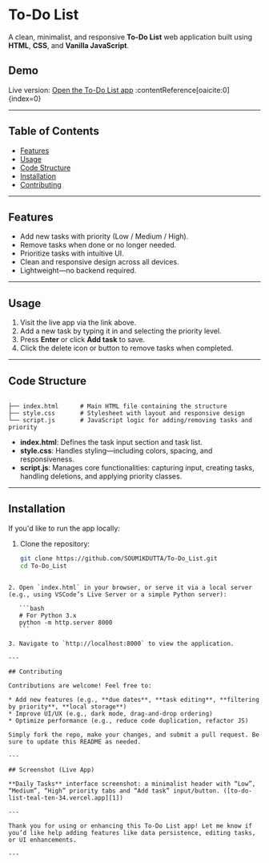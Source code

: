 # To-Do List

A clean, minimalist, and responsive **To-Do List** web application built using **HTML**, **CSS**, and **Vanilla JavaScript**.

##  Demo

Live version: [Open the To-Do List app](https://to-do-list-teal-ten-34.vercel.app/) :contentReference[oaicite:0]{index=0}

---

##  Table of Contents

- [Features](#features)  
- [Usage](#usage)  
- [Code Structure](#code-structure)  
- [Installation](#installation)  
- [Contributing](#contributing) 

---

##  Features

- Add new tasks with priority (Low / Medium / High).  
- Remove tasks when done or no longer needed.  
- Prioritize tasks with intuitive UI.  
- Clean and responsive design across all devices.  
- Lightweight—no backend required.

---

##  Usage

1. Visit the live app via the link above.  
2. Add a new task by typing it in and selecting the priority level.  
3. Press **Enter** or click **Add task** to save.  
4. Click the delete icon or button to remove tasks when completed.

---

##  Code Structure

```

├── index.html      # Main HTML file containing the structure
├── style.css       # Stylesheet with layout and responsive design
└── script.js       # JavaScript logic for adding/removing tasks and priority

````
- **index.html**: Defines the task input section and task list.  
- **style.css**: Handles styling—including colors, spacing, and responsiveness.  
- **script.js**: Manages core functionalities: capturing input, creating tasks, handling deletions, and applying priority classes.

---

##  Installation

If you'd like to run the app locally:

1. Clone the repository:

   ```bash
   git clone https://github.com/SOUM1KDUTTA/To-Do_List.git
   cd To-Do_List
````

2. Open `index.html` in your browser, or serve it via a local server (e.g., using VSCode’s Live Server or a simple Python server):

   ```bash
   # For Python 3.x
   python -m http.server 8000
   ```

3. Navigate to `http://localhost:8000` to view the application.

---

## Contributing

Contributions are welcome! Feel free to:

* Add new features (e.g., **due dates**, **task editing**, **filtering by priority**, **local storage**)
* Improve UI/UX (e.g., dark mode, drag-and-drop ordering)
* Optimize performance (e.g., reduce code duplication, refactor JS)

Simply fork the repo, make your changes, and submit a pull request. Be sure to update this README as needed.

---

## Screenshot (Live App)

**Daily Tasks** interface screenshot: a minimalist header with “Low”, “Medium”, “High” priority tabs and “Add task” input/button. ([to-do-list-teal-ten-34.vercel.app][1])

---

Thank you for using or enhancing this To-Do List app! Let me know if you’d like help adding features like data persistence, editing tasks, or UI enhancements.

---



